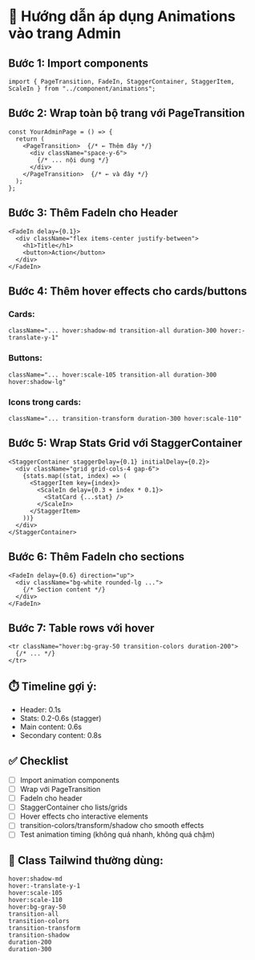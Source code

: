 # 🚀 Hướng dẫn áp dụng Animations vào trang Admin

## Bước 1: Import components

```tsx
import { PageTransition, FadeIn, StaggerContainer, StaggerItem, ScaleIn } from "../component/animations";
```

## Bước 2: Wrap toàn bộ trang với PageTransition

```tsx
const YourAdminPage = () => {
  return (
    <PageTransition>  {/* ← Thêm đây */}
      <div className="space-y-6">
        {/* ... nội dung */}
      </div>
    </PageTransition>  {/* ← và đây */}
  );
};
```

## Bước 3: Thêm FadeIn cho Header

```tsx
<FadeIn delay={0.1}>
  <div className="flex items-center justify-between">
    <h1>Title</h1>
    <button>Action</button>
  </div>
</FadeIn>
```

## Bước 4: Thêm hover effects cho cards/buttons

### Cards:
```tsx
className="... hover:shadow-md transition-all duration-300 hover:-translate-y-1"
```

### Buttons:
```tsx
className="... hover:scale-105 transition-all duration-300 hover:shadow-lg"
```

### Icons trong cards:
```tsx
className="... transition-transform duration-300 hover:scale-110"
```

## Bước 5: Wrap Stats Grid với StaggerContainer

```tsx
<StaggerContainer staggerDelay={0.1} initialDelay={0.2}>
  <div className="grid grid-cols-4 gap-6">
    {stats.map((stat, index) => (
      <StaggerItem key={index}>
        <ScaleIn delay={0.3 + index * 0.1}>
          <StatCard {...stat} />
        </ScaleIn>
      </StaggerItem>
    ))}
  </div>
</StaggerContainer>
```

## Bước 6: Thêm FadeIn cho sections

```tsx
<FadeIn delay={0.6} direction="up">
  <div className="bg-white rounded-lg ...">
    {/* Section content */}
  </div>
</FadeIn>
```

## Bước 7: Table rows với hover

```tsx
<tr className="hover:bg-gray-50 transition-colors duration-200">
  {/* ... */}
</tr>
```

## ⏱️ Timeline gợi ý:

- Header: 0.1s
- Stats: 0.2-0.6s (stagger)
- Main content: 0.6s
- Secondary content: 0.8s

## ✅ Checklist

- [ ] Import animation components
- [ ] Wrap với PageTransition
- [ ] FadeIn cho header
- [ ] StaggerContainer cho lists/grids
- [ ] Hover effects cho interactive elements
- [ ] transition-colors/transform/shadow cho smooth effects
- [ ] Test animation timing (không quá nhanh, không quá chậm)

## 🎨 Class Tailwind thường dùng:

```
hover:shadow-md
hover:-translate-y-1
hover:scale-105
hover:scale-110
hover:bg-gray-50
transition-all
transition-colors
transition-transform
transition-shadow
duration-200
duration-300
```

